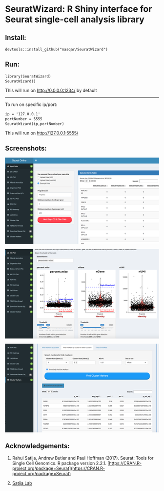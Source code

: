 # SeuratWizard: R Shiny interface for Seurat single-cell analysis library


## Install:

```
devtools::install_github("nasqar/SeuratWizard")
```

## Run:

```
library(SeuratWizard)
SeuratWizard()
```
This will run on http://0.0.0.0:1234/ by default

***

To run on specific ip/port:

```
ip = '127.0.0.1'
portNumber = 5555
SeuratWizard(ip,portNumber)
```
This will run on http://127.0.0.1:5555/

## Screenshots:
![alt text](screenshots/screenshot-input.png "Input Data")

![alt text](screenshots/screenshot-vln.png "Vln Plots")

![alt text](screenshots/screenshot-biomarkers.png "Cluster Biomarkers")

## Acknowledgements:

1) Rahul Satija, Andrew Butler and Paul Hoffman (2017). Seurat: Tools for Single Cell Genomics. R package version 2.2.1\. [https://CRAN.R-project.org/package=Seurat](https://CRAN.R-project.org/package=Seurat)

2) [Satija Lab](http://satijalab.org/seurat/)
